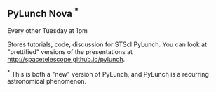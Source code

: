 PyLunch Nova <sup>*</sup>
-------------------------

Every other Tuesday at 1pm 

Stores tutorials, code, discussion for STScI PyLunch.  You can look at "prettified" versions of the presentations at http://spacetelescope.github.io/pylunch.

<sup>*</sup> This is both a "new" version of PyLunch, and PyLunch is a recurring astronomical phenomenon.
